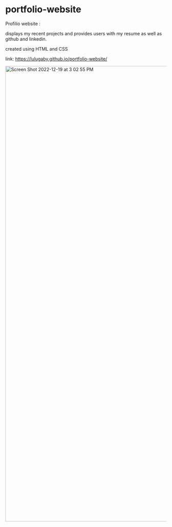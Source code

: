 # portfolio-website
Profilio website :

  displays my recent projects and provides users with my resume as well as github and linkedin.

  created using HTML and CSS
  
  link: https://lulugaby.github.io/portfolio-website/
  
<img width="1423" alt="Screen Shot 2022-12-19 at 3 02 55 PM" src="https://user-images.githubusercontent.com/70998946/208545214-b39a033b-3526-43cf-9931-c8d427bfa623.png">
